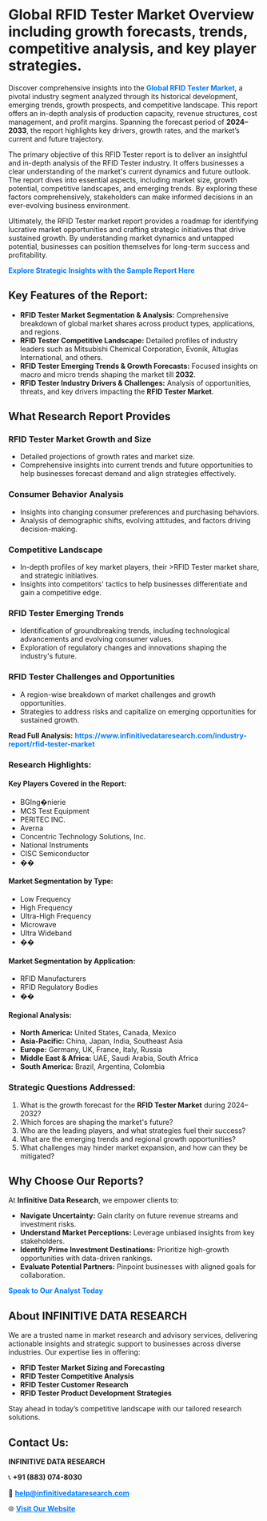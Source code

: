 <h1>Global RFID Tester Market Overview including growth forecasts, trends, competitive analysis, and key player strategies.</h1>
<p>
Discover comprehensive insights into the 
<a href="https://www.infinitivedataresearch.com/industry-report/rfid-tester-market" rel="dofollow" style="color: #007BFF; text-decoration: none;"><strong>Global RFID Tester Market</strong></a>, a pivotal industry segment analyzed through its historical development, emerging trends, growth prospects, and competitive landscape. This report offers an in-depth analysis of production capacity, revenue structures, cost management, and profit margins. Spanning the forecast period of <strong>2024–2033</strong>, the report highlights key drivers, growth rates, and the market’s current and future trajectory.
</p>
<p>
The primary objective of this RFID Tester report is to deliver an insightful and in-depth analysis of the RFID Tester industry. It offers businesses a clear understanding of the market's current dynamics and future outlook. The report dives into essential aspects, including market size, growth potential, competitive landscapes, and emerging trends. By exploring these factors comprehensively, stakeholders can make informed decisions in an ever-evolving business environment.
</p>
<p>
Ultimately, the RFID Tester market report provides a roadmap for identifying lucrative market opportunities and crafting strategic initiatives that drive sustained growth. By understanding market dynamics and untapped potential, businesses can position themselves for long-term success and profitability.
</p>
<p>
<a href="https://www.infinitivedataresearch.com/request-sample/reportId=109126" style="color: #007BFF; text-decoration: none;"><strong>Explore Strategic Insights with the Sample Report Here</strong></a>
</p>

<h2>Key Features of the Report:</h2>
<ul>
<li><strong>RFID Tester Market Segmentation & Analysis:</strong> Comprehensive breakdown of global market shares across product types, applications, and regions.</li>
<li><strong>RFID Tester Competitive Landscape:</strong> Detailed profiles of industry leaders such as Mitsubishi Chemical Corporation, Evonik, Altuglas International, and others.</li>
<li><strong>RFID Tester Emerging Trends & Growth Forecasts:</strong> Focused insights on macro and micro trends shaping the market till <strong>2032</strong>.</li>
<li><strong>RFID Tester Industry Drivers & Challenges:</strong> Analysis of opportunities, threats, and key drivers impacting the <strong>RFID Tester Market</strong>.</li>
</ul>

<h2>What Research Report Provides</h2>
<h3>RFID Tester Market Growth and Size</h3>
<ul>
<li>Detailed projections of growth rates and market size.</li>
<li>Comprehensive insights into current trends and future opportunities to help businesses forecast demand and align strategies effectively.</li>
</ul>

<h3>Consumer Behavior Analysis</h3>
<ul>
<li>Insights into changing consumer preferences and purchasing behaviors.</li>
<li>Analysis of demographic shifts, evolving attitudes, and factors driving decision-making.</li>
</ul>

<h3>Competitive Landscape</h3>
<ul>
<li>In-depth profiles of key market players, their >RFID Tester market share, and strategic initiatives.</li>
<li>Insights into competitors' tactics to help businesses differentiate and gain a competitive edge.</li>
</ul>

<h3>RFID Tester Emerging Trends</h3>
<ul>
<li>Identification of groundbreaking trends, including technological advancements and evolving consumer values.</li>
<li>Exploration of regulatory changes and innovations shaping the industry's future.</li>
</ul>

<h3>RFID Tester Challenges and Opportunities</h3>
<ul>
<li>A region-wise breakdown of market challenges and growth opportunities.</li>
<li>Strategies to address risks and capitalize on emerging opportunities for sustained growth.</li>
</ul>
<p><strong>Read Full Analysis:</strong> <a href="https://www.infinitivedataresearch.com/industry-report/rfid-tester-market" rel="dofollow" style="color: #007BFF; text-decoration: none;"><strong>https://www.infinitivedataresearch.com/industry-report/rfid-tester-market</strong></a></p>
<h3>Research Highlights:</h3>
<h4>Key Players Covered in the Report:</h4>
<ul><li>BGIng�nierie</li><li>MCS Test Equipment</li><li>PERITEC INC.</li><li>Averna</li><li>Concentric Technology Solutions, Inc.</li><li>National Instruments</li><li>CISC Semiconductor</li><li>��</li></ul>
<h4>Market Segmentation by Type:</h4>
<ul><li>Low Frequency</li><li>High Frequency</li><li>Ultra-High Frequency</li><li>Microwave</li><li>Ultra Wideband</li><li>��</li></ul>
<h4>Market Segmentation by Application:</h4>
<ul><li>RFID Manufacturers</li><li>RFID Regulatory Bodies</li><li>��</li></ul>

<h4>Regional Analysis:</h4>
<ul>
<li><strong>North America:</strong> United States, Canada, Mexico</li>
<li><strong>Asia-Pacific:</strong> China, Japan, India, Southeast Asia</li>
<li><strong>Europe:</strong> Germany, UK, France, Italy, Russia</li>
<li><strong>Middle East & Africa:</strong> UAE, Saudi Arabia, South Africa</li>
<li><strong>South America:</strong> Brazil, Argentina, Colombia</li>
</ul>

<h3>Strategic Questions Addressed:</h3>
<ol>
<li>What is the growth forecast for the <strong>RFID Tester Market</strong> during 2024–2032?</li>
<li>Which forces are shaping the market's future?</li>
<li>Who are the leading players, and what strategies fuel their success?</li>
<li>What are the emerging trends and regional growth opportunities?</li>
<li>What challenges may hinder market expansion, and how can they be mitigated?</li>
</ol>

<h2>Why Choose Our Reports?</h2>
<p>At <strong>Infinitive Data Research</strong>, we empower clients to:</p>
<ul>
<li><strong>Navigate Uncertainty:</strong> Gain clarity on future revenue streams and investment risks.</li>
<li><strong>Understand Market Perceptions:</strong> Leverage unbiased insights from key stakeholders.</li>
<li><strong>Identify Prime Investment Destinations:</strong> Prioritize high-growth opportunities with data-driven rankings.</li>
<li><strong>Evaluate Potential Partners:</strong> Pinpoint businesses with aligned goals for collaboration.</li>
</ul>
<p><a href="https://www.infinitivedataresearch.com/industry-report/rfid-tester-market" rel="dofollow" style="color: #007BFF; text-decoration: none;"><strong>Speak to Our Analyst Today</strong></a></p>

<h2>About INFINITIVE DATA RESEARCH</h2>
<p>We are a trusted name in market research and advisory services, delivering actionable insights and strategic support to businesses across diverse industries. Our expertise lies in offering:</p>
<ul>
<li><strong>RFID Tester Market Sizing and Forecasting</strong></li>
<li><strong>RFID Tester Competitive Analysis</strong></li>
<li><strong>RFID Tester Customer Research</strong></li>
<li><strong>RFID Tester Product Development Strategies</strong></li>
</ul>
<p>Stay ahead in today’s competitive landscape with our tailored research solutions.</p>

<h2>Contact Us:</h2>
<p><strong>INFINITIVE DATA RESEARCH</strong></p>
<p>📞 <strong>+91 (883) 074-8030</strong></p>
<p>📧 <strong><a href="mailto:help@infinitivedataresearch.com" style="color: #007BFF;">help@infinitivedataresearch.com</a></strong></p>
<p>🌐 <strong><a href="https://www.infinitivedataresearch.com" rel="dofollow" style="color: #007BFF;">Visit Our Website</a></strong></p>